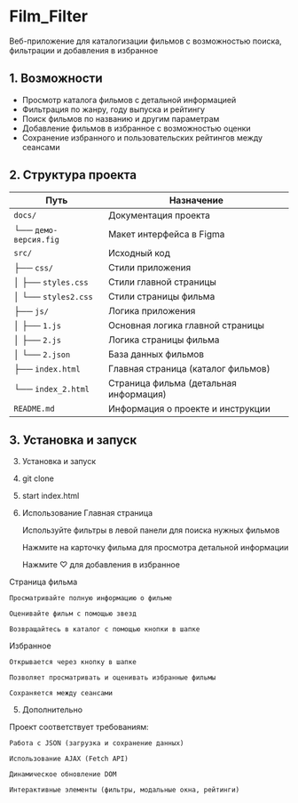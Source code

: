 # Film_Filter

Веб-приложение для каталогизации фильмов с возможностью поиска, фильтрации и добавления в избранное

## 1. Возможности

- Просмотр каталога фильмов с детальной информацией
- Фильтрация по жанру, году выпуска и рейтингу
- Поиск фильмов по названию и другим параметрам
- Добавление фильмов в избранное с возможностью оценки
- Сохранение избранного и пользовательских рейтингов между сеансами


## 2. Структура проекта

| Путь | Назначение |
|------|------------|
| `docs/` | Документация проекта |
| └── `демо-версия.fig` | Макет интерфейса в Figma |
| `src/` | Исходный код |
| ├── `css/` | Стили приложения |
| │   ├── `styles.css` | Стили главной страницы |
| │   └── `styles2.css` | Стили страницы фильма |
| ├── `js/` | Логика приложения |
| │   ├── `1.js` | Основная логика главной страницы |
| │   ├── `2.js` | Логика страницы фильма |
| │   └── `2.json` | База данных фильмов |
| ├── `index.html` | Главная страница (каталог фильмов) |
| └── `index_2.html` | Страница фильма (детальная информация) |
| `README.md` | Информация о проекте и инструкции |

## 3. Установка и запуск

3. Установка и запуск

1. git clone 
2. start index.html

4. Использование
Главная страница

    Используйте фильтры в левой панели для поиска нужных фильмов

    Нажмите на карточку фильма для просмотра детальной информации

    Нажмите ♡ для добавления в избранное

Страница фильма

    Просматривайте полную информацию о фильме

    Оценивайте фильм с помощью звезд

    Возвращайтесь в каталог с помощью кнопки в шапке

Избранное

    Открывается через кнопку в шапке

    Позволяет просматривать и оценивать избранные фильмы

    Сохраняется между сеансами

5. Дополнительно

Проект соответствует требованиям:

    Работа с JSON (загрузка и сохранение данных)

    Использование AJAX (Fetch API)

    Динамическое обновление DOM

    Интерактивные элементы (фильтры, модальные окна, рейтинги)
